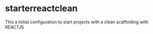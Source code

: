 # starterreactclean
This a initial configuration to start projects with a clean scaffolding with REACTJS
